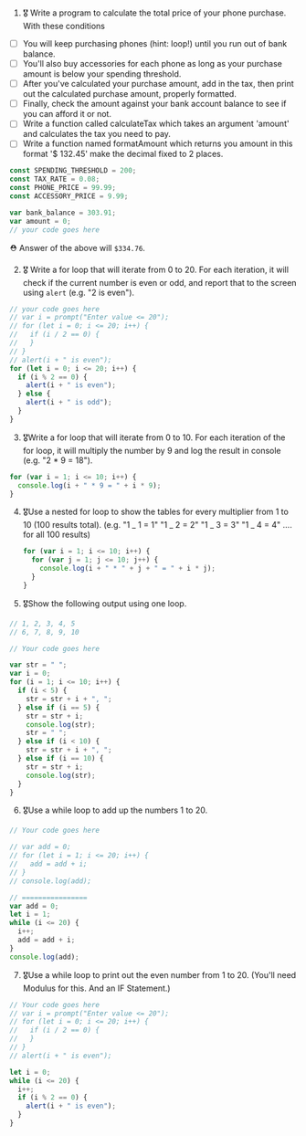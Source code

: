 1. 🎖 Write a program to calculate the total price of your phone purchase. With these conditions

- [ ] You will keep purchasing phones (hint: loop!) until you run out of bank balance.
- [ ] You'll also buy accessories for each phone as long as your purchase amount is below your spending threshold.
- [ ] After you've calculated your purchase amount, add in the tax, then print out the calculated purchase amount, properly formatted.
- [ ] Finally, check the amount against your bank account balance to see if you can afford it or not.
- [ ] Write a function called calculateTax which takes an argument 'amount' and calculates the tax you need to pay.
- [ ] Write a function named formatAmount which returns you amount in this format '\$ 132.45' make the decimal fixed to 2 places.

```js
const SPENDING_THRESHOLD = 200;
const TAX_RATE = 0.08;
const PHONE_PRICE = 99.99;
const ACCESSORY_PRICE = 9.99;

var bank_balance = 303.91;
var amount = 0;
// your code goes here
```

⛑ Answer of the above will `$334.76`.

2. 🎖 Write a for loop that will iterate from 0 to 20. For each iteration, it will check if the current number is even or odd, and report that to the screen using `alert` (e.g. "2 is even").

```js
// your code goes here
// var i = prompt("Enter value <= 20");
// for (let i = 0; i <= 20; i++) {
//   if (i / 2 == 0) {
//   }
// }
// alert(i + " is even");
for (let i = 0; i <= 20; i++) {
  if (i % 2 == 0) {
    alert(i + " is even");
  } else {
    alert(i + " is odd");
  }
}
```

3. 🎖Write a for loop that will iterate from 0 to 10. For each iteration of the for loop, it will multiply the number by 9 and log the result in console (e.g. "2 \* 9 = 18").

```js
for (var i = 1; i <= 10; i++) {
  console.log(i + " * 9 = " + i * 9);
}
```

4. 🎖Use a nested for loop to show the tables for every multiplier from 1 to 10 (100 results total).
   (e.g.
   "1 _ 1 = 1"
   "1 _ 2 = 2"
   "1 _ 3 = 3"
   "1 _ 4 = 4"
   .... for all 100 results)

   ```js
   for (var i = 1; i <= 10; i++) {
     for (var j = 1; j <= 10; j++) {
       console.log(i + " * " + j + " = " + i * j);
     }
   }
   ```

5. 🎖Show the following output using one loop.

```js
// 1, 2, 3, 4, 5
// 6, 7, 8, 9, 10

// Your code goes here

var str = " ";
var i = 0;
for (i = 1; i <= 10; i++) {
  if (i < 5) {
    str = str + i + ", ";
  } else if (i == 5) {
    str = str + i;
    console.log(str);
    str = " ";
  } else if (i < 10) {
    str = str + i + ", ";
  } else if (i == 10) {
    str = str + i;
    console.log(str);
  }
}
```

6. 🎖Use a while loop to add up the numbers 1 to 20.

```js
// Your code goes here

// var add = 0;
// for (let i = 1; i <= 20; i++) {
//   add = add + i;
// }
// console.log(add);

// ================
var add = 0;
let i = 1;
while (i <= 20) {
  i++;
  add = add + i;
}
console.log(add);
```

7. 🎖Use a while loop to print out the even number from 1 to 20. (You'll need Modulus for this. And an IF Statement.)

```js
// Your code goes here
// var i = prompt("Enter value <= 20");
// for (let i = 0; i <= 20; i++) {
//   if (i / 2 == 0) {
//   }
// }
// alert(i + " is even");

let i = 0;
while (i <= 20) {
  i++;
  if (i % 2 == 0) {
    alert(i + " is even");
  }
}
```
